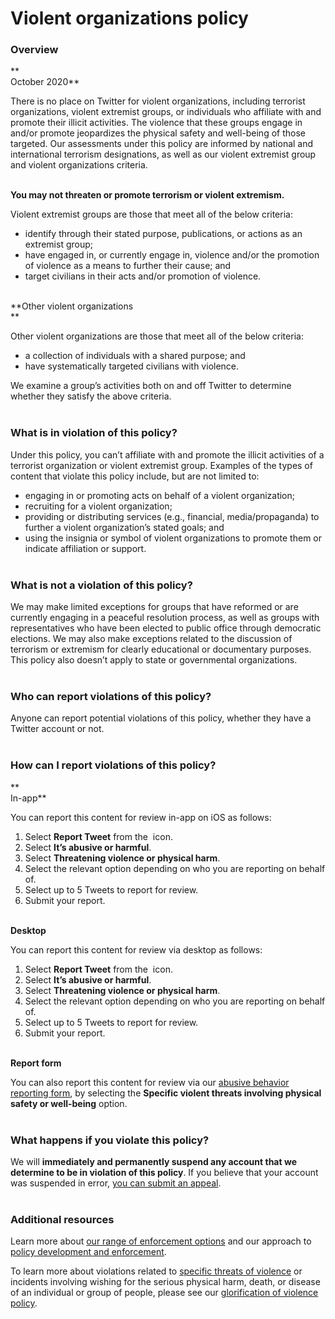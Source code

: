 Violent organizations policy
============================

### Overview

**  
October 2020**

There is no place on Twitter for violent organizations, including terrorist organizations, violent extremist groups, or individuals who affiliate with and promote their illicit activities. The violence that these groups engage in and/or promote jeopardizes the physical safety and well-being of those targeted. Our assessments under this policy are informed by national and international terrorism designations, as well as our violent extremist group and violent organizations criteria.  
 

**You may not threaten or promote terrorism or violent extremism.** 

Violent extremist groups are those that meet all of the below criteria:  

*   identify through their stated purpose, publications, or actions as an extremist group;
*   have engaged in, or currently engage in, violence and/or the promotion of violence as a means to further their cause; and
*   target civilians in their acts and/or promotion of violence.  
     

**Other violent organizations  
**

Other violent organizations are those that meet all of the below criteria:

*   a collection of individuals with a shared purpose; and
*   have systematically targeted civilians with violence. 

We examine a group’s activities both on and off Twitter to determine whether they satisfy the above criteria.  
 

### What is in violation of this policy?

  
Under this policy, you can’t affiliate with and promote the illicit activities of a terrorist organization or violent extremist group. Examples of the types of content that violate this policy include, but are not limited to:

*   engaging in or promoting acts on behalf of a violent organization;
*   recruiting for a violent organization;
*   providing or distributing services (e.g., financial, media/propaganda) to further a violent organization’s stated goals; and
*   using the insignia or symbol of violent organizations to promote them or indicate affiliation or support.  
     

### What is not a violation of this policy?

  
We may make limited exceptions for groups that have reformed or are currently engaging in a peaceful resolution process, as well as groups with representatives who have been elected to public office through democratic elections. We may also make exceptions related to the discussion of terrorism or extremism for clearly educational or documentary purposes. This policy also doesn’t apply to state or governmental organizations.  
 

### Who can report violations of this policy?

  
Anyone can report potential violations of this policy, whether they have a Twitter account or not.   
 

### How can I report violations of this policy?

**  
In-app**

You can report this content for review in-app on iOS as follows:

1.  Select **Report Tweet** from the  icon.
2.  Select **It’s abusive or harmful**.
3.  Select **Threatening violence or physical harm**.
4.  Select the relevant option depending on who you are reporting on behalf of.
5.  Select up to 5 Tweets to report for review.
6.  Submit your report.  
     

**Desktop**

You can report this content for review via desktop as follows:

1.  Select **Report Tweet** from the  icon.
2.  Select **It’s abusive or harmful**.
3.  Select **Threatening violence or physical harm**.
4.  Select the relevant option depending on who you are reporting on behalf of.
5.  Select up to 5 Tweets to report for review.
6.  Submit your report.  
     

**Report form**

You can also report this content for review via our [abusive behavior reporting form](https://help.twitter.com/forms/abusiveuser), by selecting the **Specific violent threats involving physical safety or well-being** option.   
 

### What happens if you violate this policy?

  
We will **immediately and permanently suspend any account that we determine to be in violation of this policy**. If you believe that your account was suspended in error, [you can submit an appeal](https://help.twitter.com/forms/general?subtopic=suspended).  
 

### Additional resources

  
Learn more about [our range of enforcement options](https://help.twitter.com/rules-and-policies/enforcement-options) and our approach to [policy development and enforcement](https://help.twitter.com/rules-and-policies/enforcement-philosophy).

To learn more about violations related to [specific threats of violence](https://help.twitter.com/rules-and-policies/violent-threats-glorification) or incidents involving wishing for the serious physical harm, death, or disease of an individual or group of people, please see our [glorification of violence policy](https://help.twitter.com/rules-and-policies/glorification-of-violence).